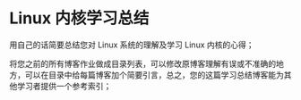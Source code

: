 # Linux 内核学习总结

用自己的话简要总结您对 Linux 系统的理解及学习 Linux 内核的心得；

将您之前的所有博客作业做成目录列表，可以修改原博客理解有误或不准确的地方，可以在目录中给每篇博客加个简要引言，总之，您的这篇学习总结博客能为其他学习者提供一个参考索引；